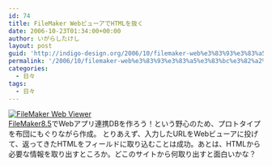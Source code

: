 ```yaml
---
id: 74
title: FileMaker WebビューアでHTMLを抜く
date: 2006-10-23T01:34:00+00:00
author: いがらしたけし
layout: post
guid: 'http://indigo-design.org/2006/10/filemaker-web%e3%83%93%e3%83%a5%e3%83%bc%e3%82%a2%e3%81%a7html%e3%82%92%e6%8a%9c%e3%81%8f/'
permalink: '/2006/10/filemaker-web%e3%83%93%e3%83%a5%e3%83%bc%e3%82%a2%e3%81%a7html%e3%82%92%e6%8a%9c%e3%81%8f/'
categories:
  - 日々
tags:
  - 日々
---
```

<a href="http://blog-imgs-29.fc2.com/a/r/m/armadillo75/webviewer.jpg" target="_blank"><img src="http://blog-imgs-29.fc2.com/a/r/m/armadillo75/webviewer.jpg" alt="FileMaker Web Viewer" border="0"></a><br />
<a href="http://www.filemaker.co.jp/products/fmp/" target="_blank">FileMaker8.5</a>でWebアプリ連携DBを作ろう！という野心のため、プロトタイプを布団にもぐりながら作成。
とりあえず、入力したURLをWebビューアに投げて、返ってきたHTMLをフィールドに取り込むことは成功。あとは、HTMLから必要な情報を取り出すところか。どこのサイトから何取り出すと面白いかな？